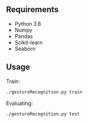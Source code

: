 
## Requirements

- Python 3.8
- Numpy
- Pandas
- Scikit-learn
- Seaborn

## Usage

Train:

```bash
./gestureRecognition.py train
```

Evaluating:

```bash
./gestureRecognition.py test
```
